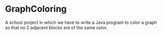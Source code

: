 # GraphColoring

A school project in which we have to write a Java program to color a graph so that no 2 adjacent blocks are of the same color.
